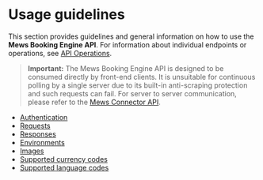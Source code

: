 # Usage guidelines

This section provides guidelines and general information on how to use the __Mews Booking Engine API__. For information about individual endpoints or operations, see [API Operations](../operations/README.md).

> **Important:** The Mews Booking Engine API is designed to be consumed directly by front-end clients. It is unsuitable for continuous polling by a single server due to its built-in anti-scraping protection and such requests can fail. For server to server communication, please refer to the [Mews Connector API](https://mews-systems.gitbook.io/connector-api/).

* [Authentication](authentication.md)
* [Requests](requests.md)
* [Responses](responses.md)
* [Environments](environments.md)
* [Images](images.md)
* [Supported currency codes](supported-currency-codes.md)
* [Supported language codes](supported-language-codes.md)
